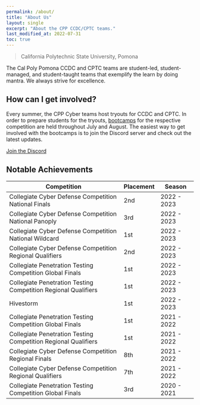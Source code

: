 ```yaml
---
permalink: /about/
title: "About Us"
layout: single
excerpt: "About the CPP CCDC/CPTC teams."
last_modified_at: 2022-07-31
toc: true
---
```


> California Polytechnic State University, Pomona

The Cal Poly Pomona CCDC and CPTC teams are student-led, student-managed, and student-taught teams that exemplify the learn by doing mantra. We always strive for excellence.

## How can I get involved?

Every summer, the CPP Cyber teams host tryouts for CCDC and CPTC. In order to prepare students for the tryouts, [bootcamps](/bootcamps/) for the respective competition are held throughout July and August. The easiest way to get involved with the bootcamps is to join the Discord server and check out the latest updates.

<a href="https://discord.gg/D6Xg2fyYRt" class="btn btn--primary btn--large"><i class="fab fa-fw fa-discord" aria-hidden="true"></i><span> Join the Discord</span></a>

<!-- {% include gallery id="layouts_gallery" caption="Examples of included layouts `splash`, `single`, and `archive`." %} -->

## Notable Achievements

| Competition                                                     | Placement                   | Season                  |
| --------------------------------------------------------------- | ----------------------------|------------------------ |
| Collegiate Cyber Defense Competition National Finals            | 2nd                         | 2022 - 2023             |
| Collegiate Cyber Defense Competition National Panoply           | 3rd                         | 2022 - 2023             |
| Collegiate Cyber Defense Competition National Wildcard          | 1st                         | 2022 - 2023             |
| Collegiate Cyber Defense Competition Regional Qualifiers        | 2nd                         | 2022 - 2023             |
| Collegiate Penetration Testing Competition Global Finals        | 1st                         | 2022 - 2023             |
| Collegiate Penetration Testing Competition Regional Qualifiers  | 1st                         | 2022 - 2023             |
| Hivestorm                                                       | 1st                         | 2022 - 2023             |
| Collegiate Penetration Testing Competition Global Finals        | 1st                         | 2021 - 2022             |
| Collegiate Penetration Testing Competition Regional Qualifiers  | 1st                         | 2021 - 2022             |
| Collegiate Cyber Defense Competition Regional Finals            | 8th                         | 2021 - 2022             |
| Collegiate Cyber Defense Competition Regional Qualifiers        | 7th                         | 2021 - 2022             |
| Collegiate Penetration Testing Competition Global Finals        | 3rd                         | 2020 - 2021             |
